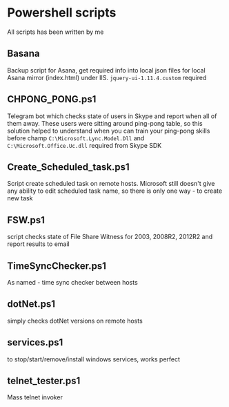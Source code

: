 # Powershell scripts
All scripts has been written by me

## Basana
Backup script for Asana, get required info into local json files for local Asana mirror (index.html) under IIS. `jquery-ui-1.11.4.custom` required

## CHPONG_PONG.ps1
Telegram bot which checks state of users in Skype and report when all of them away. These users were sitting around ping-pong table, so this solution helped to understand when you can train your ping-pong skills before champ
`C:\Microsoft.Lync.Model.Dll` and `C:\Microsoft.Office.Uc.dll` required from Skype SDK

## Create_Scheduled_task.ps1
Script create scheduled task on remote hosts. Microsoft still doesn't give any ability to edit scheduled task name, so there is only one way - to create new task

## FSW.ps1
script checks state of File Share Witness for 2003, 2008R2, 2012R2 and report results to email

## TimeSyncChecker.ps1
As named - time sync checker between hosts

## dotNet.ps1
simply checks dotNet versions on remote hosts

## services.ps1
to stop/start/remove/install windows services, works perfect

## telnet_tester.ps1
Mass telnet invoker
